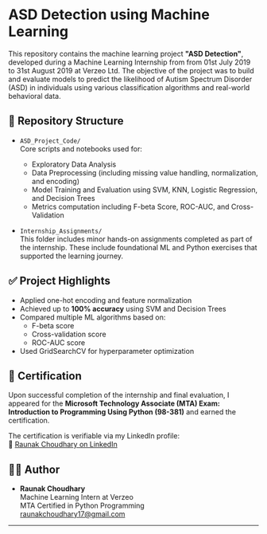 # ASD Detection using Machine Learning

This repository contains the machine learning project **"ASD Detection"**, developed during a Machine Learning Internship from from 01st July 2019 to 31st August 2019 at Verzeo Ltd. The objective of the project was to build and evaluate models to predict the likelihood of Autism Spectrum Disorder (ASD) in individuals using various classification algorithms and real-world behavioral data.

## 📁 Repository Structure

- `ASD_Project_Code/`  
  Core scripts and notebooks used for:
  - Exploratory Data Analysis
  - Data Preprocessing (including missing value handling, normalization, and encoding)
  - Model Training and Evaluation using SVM, KNN, Logistic Regression, and Decision Trees
  - Metrics computation including F-beta Score, ROC-AUC, and Cross-Validation

- `Internship_Assignments/`  
  This folder includes minor hands-on assignments completed as part of the internship. These include foundational ML and Python exercises that supported the learning journey.

## ✅ Project Highlights

- Applied one-hot encoding and feature normalization
- Achieved up to **100% accuracy** using SVM and Decision Trees
- Compared multiple ML algorithms based on:
  - F-beta score
  - Cross-validation score
  - ROC-AUC score
- Used GridSearchCV for hyperparameter optimization

## 📜 Certification

Upon successful completion of the internship and final evaluation, I appeared for the **Microsoft Technology Associate (MTA) Exam: Introduction to Programming Using Python (98-381)** and earned the certification.

The certification is verifiable via my LinkedIn profile:  
🔗 [Raunak Choudhary on LinkedIn](https://www.linkedin.com/in/raunak-choudhary)

## 👨‍💻 Author

- **Raunak Choudhary**  
  Machine Learning Intern at Verzeo  
  MTA Certified in Python Programming  
  [raunakchoudhary17@gmail.com](mailto:raunakchoudhary17@gmail.com)

-----
